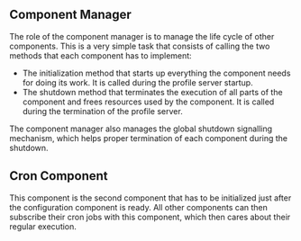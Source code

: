 ## Component Manager

The role of the component manager is to manage the life cycle of other components. This is a very simple task that consists of calling the two methods that each component has to implement:

 * The initialization method that starts up everything the component needs for doing its work. It is called during the profile server startup.
 * The shutdown method that terminates the execution of all parts of the component and frees resources used by the component. It is called during the termination of the profile server.

The component manager also manages the global shutdown signalling mechanism, which helps proper termination of each component during the shutdown.


## Cron Component

This component is the second component that has to be initialized just after the configuration component is ready. 
All other components can then subscribe their cron jobs with this component, which then cares about their regular execution.
